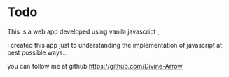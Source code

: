 # Todo

This is a web app developed using vanila javascript ,

i created this app just to understanding the implementation of javascript at best possible ways..

 you can follow me at github https://github.com/Divine-Arrow
